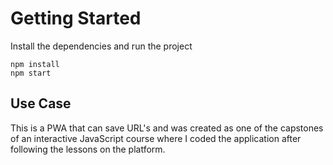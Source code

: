 # Getting Started
Install the dependencies and run the project
```
npm install
npm start
```
## Use Case

This is a PWA that can save URL's and was created as one of the capstones of an interactive JavaScript course where I coded the application after following the lessons on the platform.
